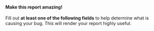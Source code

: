 #### Make this report amazing!

Fill out __at least one of the following fields__ to help determine what is causing your bug. This will render your report highly useful.